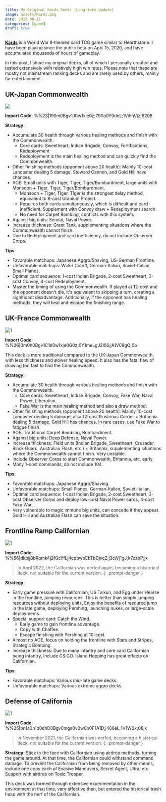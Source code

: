 ```yaml
---
title: My Original Kards Decks (Long-term Update)
image: assets/Kards.png
date: 2022-06-11
categories: [game]
draft: true
---
```


[**Kards**](https://www.kards.com) is a World War II-themed card TCG game similar to Hearthstone. I have been playing since the public beta on April 15, 2020, and have accumulated thousands of hours of gameplay. 

In this post, I share my original decks, all of which I personally created and tested extensively with relatively high win rates. Please note that these are mostly not mainstream ranking decks and are rarely used by others, mainly for entertainment.


## UK-Japan Commonwealth

![](Kards-deck_Commonwealth_with_Japan.png)

**Import Code**: %%23\|190m0Bgv1J0w1xje0z;790o0Y0deL;1VihhVjz;6208

**Strategy**:
- Accumulate 30 health through various healing methods and finish with the Commonwealth.
  - Core cards: Sweetheart, Indian Brigade, Convoy, Fortifications, Redeployment
  - Redeployment is the main healing method and can quickly find the Commonwealth.
- Other finishing methods (opponent above 20 health): Mainly 10-cost Lancaster dealing 5 damage, Steward Cannon, and Gold Hill have chances.
- AOE: Small units with Tiger, Tiger, Tiger/Bombardment, large units with Monsoon + Tiger, Tiger, Tiger/Bombardment.
  - Monsoon + Tiger, Tiger, Tiger is the strongest delay method, equivalent to 8-cost Uranium Project.
  - Requires both cards simultaneously, which is difficult and card inefficient. Supplement with Convoy draw + Redeployment search.
  - No need for Carpet Bombing, conflicts with this system.
- Against big units: Sendai, Naval Power.
- Increase thickness: Grant Tank, supplementing situations where the Commonwealth cannot finish.
- Due to Redeployment and card inefficiency, do not include Observer Corps.

**Tips**:
- Favorable matchups: Japanese Aggro/Shaving, US-German Frontline.
- Unfavorable matchups: Water Cutoff, German-Italian, Soviet-Italian, Small Planes.
- Optimal card sequence: 1-cost Indian Brigade, 2-cost Sweetheart, 3-cost Convoy, 4-cost Redeployment.
- Master the timing of using the Commonwealth. If played at 12-cost and the opponent doesn't die, it's equivalent to skipping a turn, creating a significant disadvantage. Additionally, if the opponent has healing methods, they will heal and escape the finishing range.

## UK-France Commonwealth

![1](Kards-deck_Commonwealth_with_France.png)

**Import Code**:
%%26\|0m0h0Bgv1C1d0w1xje0G0z;0Y1meLgJ2l06;jA1V08gQ;0o

This deck is more traditional compared to the UK-Japan Commonwealth, with less thickness and slower healing speed. It also has the fatal flaw of drawing too fast to find the Commonwealth.

**Strategy**:
- Accumulate 30 health through various healing methods and finish with the Commonwealth.
  - Core cards: Sweetheart, Indian Brigade, Convoy, Fake War, Naval Power, Liberation.
  - Fake War is the main healing method and also a draw method.
- Other finishing methods (opponent above 20 health): Mainly 10-cost Lancaster dealing 5 damage, also 12-cost Illustrious Carrier + Britannia dealing 5 damage, Gold Hill has chances. In rare cases, use Fake War to fatigue finish.
- AOE: Traditional Carpet Bombing, Bombardment.
- Against big units: Deep Defense, Naval Power.
- Increase thickness: Field units (Indian Brigade, Sweetheart, Crusader, Black Guard, Australian Flash, etc.) + Britannia, supplementing situations where the Commonwealth cannot finish. Very unstable.
- Include Observer Corps to start Commonwealth, Britannia, etc. early.
- Many 1-cost commands, do not include 104.

**Tips**:
- Favorable matchups: Japanese Aggro/Shaving.
- Unfavorable matchups: Small Planes, German-Italian, Soviet-Italian.
- Optimal card sequence: 1-cost Indian Brigade, 2-cost Sweetheart, 3-cost Observer Corps and deploy low-cost Naval Power cards, 4-cost Fake War.
- Very vulnerable to magic immune big units, can concede if they appear. Gold Hill and Australian Flash can save the situation.

## Frontline Ramp Californian

![1](Kards-deck_CA_in_Frontline.png)

**Import Code**:
%%56\|dkbij8bRbmk4j2fGcYfLj4cpbwbEbTbCjvcZ;j3cWj1gJ;k7czbP;jx

> In April 2022, the Californian was nerfed again, becoming a historical deck, not suitable for the current version.
{: .prompt-danger }

**Strategy**:
- Early game pressure with Californian, US Taikun, and Egg under Hearse in the frontline, jumping resources. This is better than simply jumping resources without deploying units. Enjoy the benefits of resource jump in the late game, deploying Pershing, launching nukes, or large-scale deployments.
- Special support card: Catch the Wind.
  - Early game to gain frontline advantage.
  - Copy with Chaffee.
  - Escape finishing with Pershing at 10-cost.
- Almost no AOE, focus on holding the frontline with Stars and Stripes, Strategic Bombing.
- Increase thickness: Due to many infantry and core card Californian being infantry, include CS:GO. Island Hopping has great effects on Californian.

**Tips**:
- Favorable matchups: Various mid-late game decks.
- Unfavorable matchups: Various extreme aggro decks.

## Defense of California

![1](Kards-deck_Defence_of_CA.png)

**Import Code**:
%%25\|bn1a0n1d0dhD0Bgv0mgs0v0w0h0F1A1D;j406eL;1V1W0x;08jx

> In November 2021, the Californian was nerfed, becoming a historical deck, not suitable for the current version.
{: .prompt-danger }

**Strategy**:
Stick to the face with Californian using airdrop methods, turning the game around. At that time, the Californian could withstand command damage. To prevent the Californian from being removed by other means, include one copy each of Evasive Maneuvers, Secret Agent, Ultra, etc. Support with airdrop on Toxic Trooper.

This deck was formed through extensive experimentation in the environment at that time, very effective then, but entered the historical trash heap with the nerf of the Californian.

